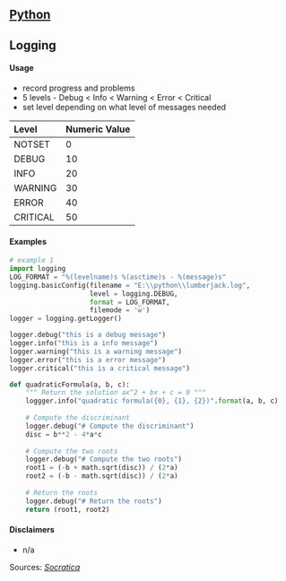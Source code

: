 ## [Python](.\python.html)
## Logging

#### Usage

* record progress and problems
* 5 levels - Debug < Info < Warning < Error < Critical
* set level depending on what level of messages needed

| Level        | Numeric Value |
|:-------------|:--------------|
| NOTSET       | 0             |
| DEBUG        | 10            |
| INFO         | 20            |
| WARNING      | 30            |
| ERROR        | 40            |
| CRITICAL     | 50            |

#### Examples

```python
# example 1
import logging
LOG_FORMAT = "%(levelname)s %(asctime)s - %(message)s"
logging.basicConfig(filename = "E:\\python\\lumberjack.log",
					level = logging.DEBUG,
					format = LOG_FORMAT,
					filemode = 'w')
logger = logging.getLogger()

logger.debug("this is a debug message")
logger.info("this is a info message")
logger.warning("this is a warning message")
logger.error("this is a error message")
logger.critical("this is a critical message")

def quadraticFormula(a, b, c):
	""" Return the solution ax^2 + bx + c = 0 """
	loggger.info("quadratic formula({0}, {1}, {2})".format(a, b, c)
	
	# Compute the discriminant
	logger.debug("# Compute the discriminant")
	disc = b**2 - 4*a*c
	
	# Compute the two roots
	logger.debug("# Compute the two roots")
	root1 = (-b + math.sqrt(disc)) / (2*a)
	root2 = (-b - math.sqrt(disc)) / (2*a)
	
	# Return the roots
	logger.debug("# Return the roots")
	return (root1, root2)
```

#### Disclaimers

* n/a

Sources: [_Socratica_](https://youtu.be/g8nQ90Hk328)